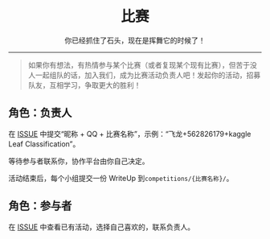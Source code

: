 # <center>比赛</center>

<center>你已经抓住了石头，现在是挥舞它的时候了！</center>

---

> 如果你有想法，有热情参与某个比赛（或者复现某个现有比赛），但苦于没人一起组队的话，加入我们，成为比赛活动负责人吧！发起你的活动，招募队友，互相学习，争取更大的胜利！

## 角色：负责人

在 [ISSUE](https://github.com/apachecn/kaggle/issues/260) 中提交“昵称 + QQ + 比赛名称”，示例：“飞龙+562826179+kaggle Leaf Classification”。

等待参与者联系你，协作平台由你自己决定。

活动结束后，每个小组提交一份 WriteUp 到`competitions/{比赛名称}/`。

## 角色：参与者

在 [ISSUE](https://github.com/apachecn/kaggle/issues/260) 中查看已有活动，选择自己喜欢的，联系负责人。
